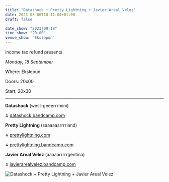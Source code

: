 ```yaml
---
title: "Datashock + Pretty Lightning + Javier Areal Velez"
date: 2023-08-06T10:11:04+01:00
draft: false

date_show: "2023|09|18"
time_show: "20:00"
venue_show: "Ekslepun"
---
```


income tax refund presents

_Monday, 18 September_

Where: Ekslepun

Doors: 20x00

Start: 20x30

---

**Datashock** (west-geeerrrmini)

⁂ [datashock.bandcamp.com](https://datashock.bandcamp.com)



**Pretty Lightning** (saaaaaarrrrland)

⁂ [prettylightning.com](https://prettylightning.com/)

⁂ [prettylightning.bandcamp.com](https://prettylightning.bandcamp.com)



**Javier Areal Velez** (aaaaarrrrrgentina)

⁂ [javierarealvelez.bandcamp.com](https://javierarealvelez.bandcamp.com)

![Datashock + Pretty Lightning + Javier Areal Velez](../../posters/2023-09-18.jpg)
